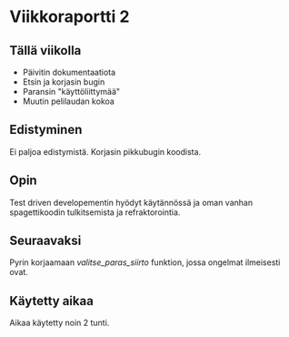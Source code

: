 # Viikkoraportti 2

## Tällä viikolla

- Päivitin dokumentaatiota
- Etsin ja korjasin bugin
- Paransin "käyttöliittymää"
- Muutin pelilaudan kokoa

## Edistyminen

Ei paljoa edistymistä. Korjasin pikkubugin koodista.

## Opin

Test driven developementin hyödyt käytännössä ja oman vanhan spagettikoodin tulkitsemista ja refraktorointia.

## Seuraavaksi

Pyrin korjaamaan *valitse_paras_siirto* funktion, jossa ongelmat ilmeisesti ovat.

## Käytetty aikaa

Aikaa käytetty noin 2 tunti.
